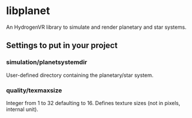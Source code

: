 # libplanet

An HydrogenVR library to simulate and render planetary and star systems.

## Settings to put in your project

### simulation/planetsystemdir

User-defined directory containing the planetary/star system.

### quality/texmaxsize

Integer from 1 to 32 defaulting to 16. Defines texture sizes (not in pixels, internal unit).
